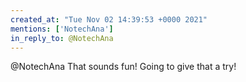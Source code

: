 ```yaml
---
created_at: "Tue Nov 02 14:39:53 +0000 2021"
mentions: ['NotechAna']
in_reply_to: @NotechAna
---
```


@NotechAna That sounds fun! Going to give that a try!